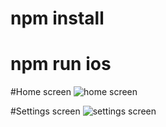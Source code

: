 # npm install
# npm run ios

#Home screen
![home screen](https://github.com/oceankrish76/react-native/tree/master/public/img/homscreen.jpg?raw=true)

#Settings screen
![settings screen](https://github.com/oceankrish76/react-native/tree/master/public/img/settingsscreen.jpg?raw=true)